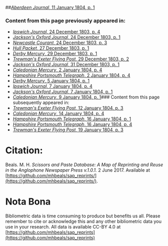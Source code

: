 ##[*Aberdeen Journal*, 11 January 1804, p. 1](https://mhbeals.github.io/sap_html/Aberdeen-Journal/Aberdeen-Journal-11-January-1804-p-1)

### Content from this page previously appeared in:
+ [*Ipswich Journal*, 24 December 1803, p. 4](https://mhbeals.github.io/sap_html/Ipswich-Journal/Ipswich-Journal-24-December-1803-p-4)
+ [*Jackson's Oxford Journal*, 24 December 1803, p. 1](https://mhbeals.github.io/sap_html/Jackson's-Oxford-Journal/Jackson's-Oxford-Journal-24-December-1803-p-1)
+ [*Newcastle Courant*, 24 December 1803, p. 3](https://mhbeals.github.io/sap_html/Newcastle-Courant/Newcastle-Courant-24-December-1803-p-3)
+ [*Hull Packet*, 27 December 1803, p. 1](https://mhbeals.github.io/sap_html/Hull-Packet/Hull-Packet-27-December-1803-p-1)
+ [*Derby Mercury*, 29 December 1803, p. 1](https://mhbeals.github.io/sap_html/Derby-Mercury/Derby-Mercury-29-December-1803-p-1)
+ [*Trewman's Exeter Flying Post*, 29 December 1803, p. 2](https://mhbeals.github.io/sap_html/Trewman's-Exeter-Flying-Post/Trewman's-Exeter-Flying-Post-29-December-1803-p-2)
+ [*Jackson's Oxford Journal*, 31 December 1803, p. 1](https://mhbeals.github.io/sap_html/Jackson's-Oxford-Journal/Jackson's-Oxford-Journal-31-December-1803-p-1)
+ [*Caledonian Mercury*, 2 January 1804, p. 4](https://mhbeals.github.io/sap_html/Caledonian-Mercury/Caledonian-Mercury-2-January-1804-p-4)
+ [*Hampshire Portsmouth Telegraph*, 2 January 1804, p. 4](https://mhbeals.github.io/sap_html/Hampshire-Portsmouth-Telegraph/Hampshire-Portsmouth-Telegraph-2-January-1804-p-4)
+ [*Derby Mercury*, 5 January 1804, p. 1](https://mhbeals.github.io/sap_html/Derby-Mercury/Derby-Mercury-5-January-1804-p-1)
+ [*Ipswich Journal*, 7 January 1804, p. 4](https://mhbeals.github.io/sap_html/Ipswich-Journal/Ipswich-Journal-7-January-1804-p-4)
+ [*Jackson's Oxford Journal*, 7 January 1804, p. 1](https://mhbeals.github.io/sap_html/Jackson's-Oxford-Journal/Jackson's-Oxford-Journal-7-January-1804-p-1)
+ [*Caledonian Mercury*, 9 January 1804, p. 1](https://mhbeals.github.io/sap_html/Caledonian-Mercury/Caledonian-Mercury-9-January-1804-p-1)### Content from this page subsequently appeared in:
+ [*Trewman's Exeter Flying Post*, 12 January 1804, p. 3](https://mhbeals.github.io/sap_html/Trewman's-Exeter-Flying-Post/Trewman's-Exeter-Flying-Post-12-January-1804-p-3)
+ [*Caledonian Mercury*, 14 January 1804, p. 4](https://mhbeals.github.io/sap_html/Caledonian-Mercury/Caledonian-Mercury-14-January-1804-p-4)
+ [*Hampshire Portsmouth Telegraph*, 16 January 1804, p. 1](https://mhbeals.github.io/sap_html/Hampshire-Portsmouth-Telegraph/Hampshire-Portsmouth-Telegraph-16-January-1804-p-1)
+ [*Hampshire Portsmouth Telegraph*, 16 January 1804, p. 4](https://mhbeals.github.io/sap_html/Hampshire-Portsmouth-Telegraph/Hampshire-Portsmouth-Telegraph-16-January-1804-p-4)
+ [*Trewman's Exeter Flying Post*, 19 January 1804, p. 3](https://mhbeals.github.io/sap_html/Trewman's-Exeter-Flying-Post/Trewman's-Exeter-Flying-Post-19-January-1804-p-3)
                    
# Citation: 

Beals. M. H. *Scissors and Paste Database: A Map of Reprinting and Reuse in the Anglophone Newspaper Press v.1.0.1.* 2 June 2017. Available at [https://github.com/mhbeals/sap_reprints/](https://github.com/mhbeals/sap_reprints/). 
                    
# Nota Bona

Bibliometric data is time consuming to produce but benefits us all. Please remember to cite or acknowledge this and any other bibliometric data you use in your research. All data is available CC-BY 4.0 at [https://github.com/mhbeals/sap_reprints](https://github.com/mhbeals/sap_reprints)